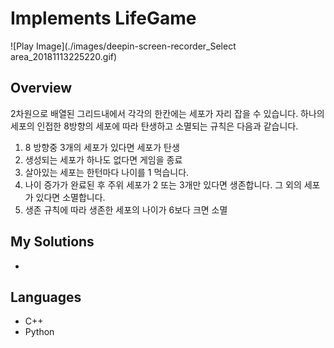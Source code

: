 # Implements LifeGame

![Play Image](./images/deepin-screen-recorder_Select area_20181113225220.gif)

## Overview

2차원으로 배열된 그리드내에서 각각의 한칸에는 세포가 자리 잡을 수 있습니다.
하나의 세포의 인접한 8방향의 세포에 따라 탄생하고 소멸되는 규칙은 다음과 같습니다.

1. 8 방향중 3개의 세포가 있다면 세포가 탄생
2. 생성되는 세포가 하나도 없다면 게임을 종료
3. 살아있는 세포는 한턴마다 나이를 1 먹습니다.
4. 나이 증가가 완료된 후 주위 세포가 2 또는 3개만 있다면 생존합니다. 그 외의 세포가 있다면 소멸합니다.
5. 생존 규칙에 따라 생존한 세포의 나이가 6보다 크면 소멸

## My Solutions








- 

## Languages

- C++
- Python
